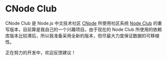 CNode Club
=========

CNode Club 是 Node.js 中文技术社区 [CNode] 所使用社区系统 [Node Club] 的重写版本，目前算是我自己的一个兴趣项目。由于现在的 Node Club 所使用的依赖库版本比较滞后，所以我准备采用全新的版本，但尽最大力度保证数据的可移植性。

正在努力的开发中，欢迎反馈建议！

[CNode]: http://cnodejs.org/
[Node Club]: https://github.com/cnodejs/nodeclub
